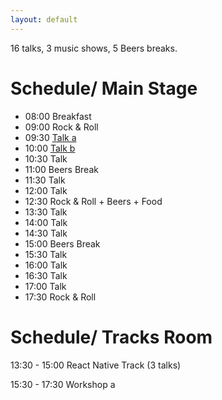 ```yaml
---
layout: default
---
```

16 talks, 3 music shows, 5 Beers breaks. 

# Schedule/ Main Stage
- 08:00 Breakfast
- 09:00 Rock & Roll
- 09:30 <a href="{{ '/talks#talk-a' | prepend: site.baseurl }}" class="c4wd-xxxx">Talk a</a>
- 10:00 <a href="{{ '/talks#talk-b' | prepend: site.baseurl }}" class="c4wd-xxxx">Talk b</a>
- 10:30 Talk 
- 11:00 Beers Break
- 11:30 Talk 
- 12:00 Talk 
- 12:30 Rock & Roll + Beers + Food
- 13:30 Talk 
- 14:00 Talk 
- 14:30 Talk 
- 15:00 Beers Break
- 15:30 Talk 
- 16:00 Talk 
- 16:30 Talk 
- 17:00 Talk 
- 17:30 Rock & Roll

# Schedule/ Tracks Room

13:30 - 15:00 React Native Track (3 talks)

15:30 - 17:30  Workshop a

